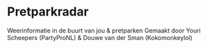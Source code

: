 # Pretparkradar
Weerinformatie in de buurt van jou &amp; pretparken
Gemaakt door Youri Scheepers (PartyProNL) & Douwe van der Sman (Kokomonkeylol)

